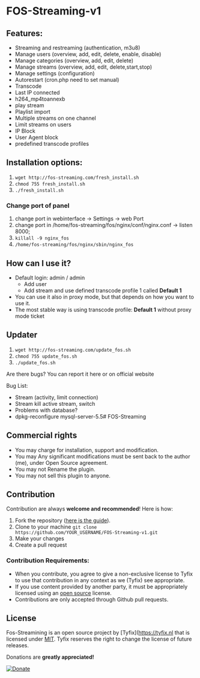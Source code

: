 # FOS-Streaming-v1
## Features:
- Streaming and restreaming (authentication, m3u8)
- Manage users (overview, add, edit, delete, enable, disable)
- Manage categories (overview, add, edit, delete)
- Manage streams (overview, add, edit, delete,start,stop)
- Manage settings (configuration)
- Autorestart (cron.php need to set manual)
- Transcode
- Last IP connected
- h264_mp4toannexb
- play stream
- Playlist import
- Multiple streams on one channel
- Limit streams on users
- IP Block
- User Agent block
- predefined transcode profiles

## Installation options:
1. `wget http://fos-streaming.com/fresh_install.sh`
2. `chmod 755 fresh_install.sh`
3. `./fresh_install.sh`


### Change port of panel
1. change port in webinterface -> Settings -> web Port
2. change port in /home/fos-streaming/fos/nginx/conf/nginx.conf -> listen 8000;
3. `killall -9 nginx_fos`
4. `/home/fos-streaming/fos/nginx/sbin/nginx_fos`

## How can I use it?
- Default login: admin / admin
  - Add user
  - Add stream and use defined transcode profile 1 called **Default 1**
- You can use it also in proxy mode, but that depends on how you want to use it.
- The most stable way is using transcode profile: **Default 1** without proxy mode ticket

## Updater
1. `wget http://fos-streaming.com/update_fos.sh`
2. `chmod 755 update_fos.sh`
3. `./update_fos.sh`

Are there bugs?
You can report it here or on official website

Bug List:
- Stream (activity, limit connection)
- Stream kill active stream, switch
- Problems with database?
- dpkg-reconfigure mysql-server-5.5# FOS-Streaming

## Commercial rights
- You may charge for installation, support and modification.
- You may Any significant modifications must be sent back to the author (me), under Open Source agreement.
- You may not Rename the plugin.
- You may not sell this plugin to anyone.

## Contribution
Contribution are always **welcome and recommended**! Here is how:

1. Fork the repository ([here is the guide](https://help.github.com/articles/fork-a-repo/)).
2. Clone to your machine `git clone https://github.com/YOUR_USERNAME/FOS-Streaming-v1.git`
3. Make your changes
4. Create a pull request

### Contribution Requirements:

- When you contribute, you agree to give a non-exclusive license to Tyfix to use that contribution in any context as we (Tyfix) see appropriate.
- If you use content provided by another party, it must be appropriately licensed using an [open source](http://opensource.org/licenses) license.
- Contributions are only accepted through Github pull requests.

## License
Fos-Streamining is an open source project by [Tyfix](https://tyfix.nl that is licensed under [MIT](http://opensource.org/licenses/MIT). Tyfix
reserves the right to change the license of future releases.


Donations are **greatly appreciated!**

[![Donate](https://www.paypalobjects.com/en_US/i/btn/btn_donateCC_LG.gif "Tyfix ")](https://www.paypal.com/cgi-bin/webscr?cmd=_s-xclick&hosted_button_id=6ATJFKYPFY65W "Donate")
